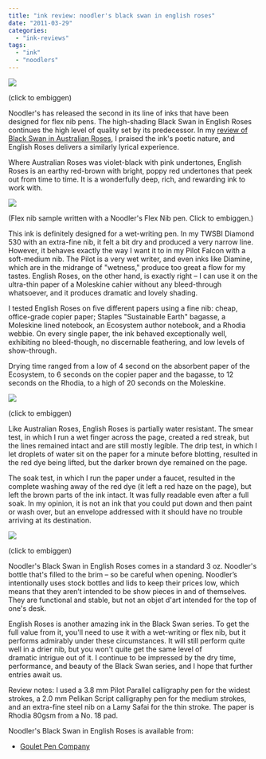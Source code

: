 ```yaml
---
title: "ink review: noodler's black swan in english roses"
date: "2011-03-29"
categories: 
  - "ink-reviews"
tags: 
  - "ink"
  - "noodlers"
---
```


[![](http://s3.media.squarespace.com/production/1431296/16917466/-5FJUU1r_sro/TZE2dt2KB3I/AAAAAAAAARA/AX0LTeo_hRM/s640/noodler%252527s%2Benglish%2Broses.jpg)](http://s3.media.squarespace.com/production/1431296/16917466/-5FJUU1r_sro/TZE2dt2KB3I/AAAAAAAAARA/AX0LTeo_hRM/s1600/noodler%252527s%2Benglish%2Broses.jpg)

(click to embiggen)

  
Noodler's has released the second in its line of inks that have been designed for flex nib pens. The high-shading Black Swan in English Roses continues the high level of quality set by its predecessor. In my [review of Black Swan in Australian Roses](/2010/11/ink-review-noodlers-black-swan-in.html), I praised the ink's poetic nature, and English Roses delivers a similarly lyrical experience.

Where Australian Roses was violet-black with pink undertones, English Roses is an earthy red-brown with bright, poppy red undertones that peek out from time to time. It is a wonderfully deep, rich, and rewarding ink to work with.

[![](http://s3.media.squarespace.com/production/1431296/16917466/-eTRotPzGTdA/TZE3IYJnDpI/AAAAAAAAARI/xwWH17UY1ug/s640/noodler%252527s%2Benglish%2Broses%2Bflex%2Bnib.jpg)](http://s3.media.squarespace.com/production/1431296/16917466/-eTRotPzGTdA/TZE3IYJnDpI/AAAAAAAAARI/xwWH17UY1ug/s1600/noodler%252527s%2Benglish%2Broses%2Bflex%2Bnib.jpg)

(Flex nib sample written with a Noodler's Flex Nib pen. Click to embiggen.)

  
This ink is definitely designed for a wet-writing pen. In my TWSBI Diamond 530 with an extra-fine nib, it felt a bit dry and produced a very narrow line. However, it behaves exactly the way I want it to in my Pilot Falcon with a soft-medium nib. The Pilot is a very wet writer, and even inks like Diamine, which are in the midrange of "wetness," produce too great a flow for my tastes. English Roses, on the other hand, is exactly right – I can use it on the ultra-thin paper of a Moleskine cahier without any bleed-through whatsoever, and it produces dramatic and lovely shading.

I tested English Roses on five different papers using a fine nib: cheap, office-grade copier paper; Staples "Sustainable Earth" bagasse, a Moleskine lined notebook, an Ecosystem author notebook, and a Rhodia webbie. On every single paper, the ink behaved exceptionally well, exhibiting no bleed-though, no discernable feathering, and low levels of show-through.

Drying time ranged from a low of 4 second on the absorbent paper of the Ecosystem, to 6 seconds on the copier paper and the bagasse, to 12 seconds on the Rhodia, to a high of 20 seconds on the Moleskine.

[![](http://s3.media.squarespace.com/production/1431296/16917466/-Qy4BGTxBjhQ/TZE2zfjYD1I/AAAAAAAAARE/h23gHWRJ1WM/s640/noodler%252527s%2Benglish%2Broses%2Bwater%2Btest.jpg)](http://s3.media.squarespace.com/production/1431296/16917466/-Qy4BGTxBjhQ/TZE2zfjYD1I/AAAAAAAAARE/h23gHWRJ1WM/s1600/noodler%252527s%2Benglish%2Broses%2Bwater%2Btest.jpg)

(click to embiggen)

  
Like Australian Roses, English Roses is partially water resistant. The smear test, in which I run a wet finger across the page, created a red streak, but the lines remained intact and are still mostly legible. The drip test, in which I let droplets of water sit on the paper for a minute before blotting, resulted in the red dye being lifted, but the darker brown dye remained on the page.

The soak test, in which I run the paper under a faucet, resulted in the complete washing away of the red dye (it left a red haze on the page), but left the brown parts of the ink intact. It was fully readable even after a full soak. In my opinion, it is not an ink that you could put down and then paint or wash over, but an envelope addressed with it should have no trouble arriving at its destination.

[![](http://s3.media.squarespace.com/production/1431296/16917466/-sAZFuu6LAcM/TZE6QeD5sBI/AAAAAAAAARM/rIBY7u5heNY/s320/Noodler%252527s%2BEnglish%2BRoses%2Bbottle.jpg)](http://s3.media.squarespace.com/production/1431296/16917466/-sAZFuu6LAcM/TZE6QeD5sBI/AAAAAAAAARM/rIBY7u5heNY/s1600/Noodler%252527s%2BEnglish%2BRoses%2Bbottle.jpg)

(click to embiggen)

  
Noodler's Black Swan in English Roses comes in a standard 3 oz. Noodler's bottle that's filled to the brim – so be careful when opening. Noodler’s intentionally uses stock bottles and lids to keep their prices low, which means that they aren’t intended to be show pieces in and of themselves. They are functional and stable, but not an objet d'art intended for the top of one's desk.

English Roses is another amazing ink in the Black Swan series. To get the full value from it, you'll need to use it with a wet-writing or flex nib, but it performs admirably under these circumstances. It will still perform quite well in a drier nib, but you won't quite get the same level of dramatic intrigue out of it. I continue to be impressed by the dry time, performance, and beauty of the Black Swan series, and I hope that further entries await us.

Review notes: I used a 3.8 mm Pilot Parallel calligraphy pen for the widest strokes, a 2.0 mm Pelikan Script calligraphy pen for the medium strokes, and an extra-fine steel nib on a Lamy Safai for the thin stroke. The paper is Rhodia 80gsm from a No. 18 pad.

Noodler's Black Swan in English Roses is available from:

- [Goulet Pen Company](http://www.gouletpens.com/Noodler_s_Ink_Black_Swan_in_English_Roses_p/n19037.htm)
